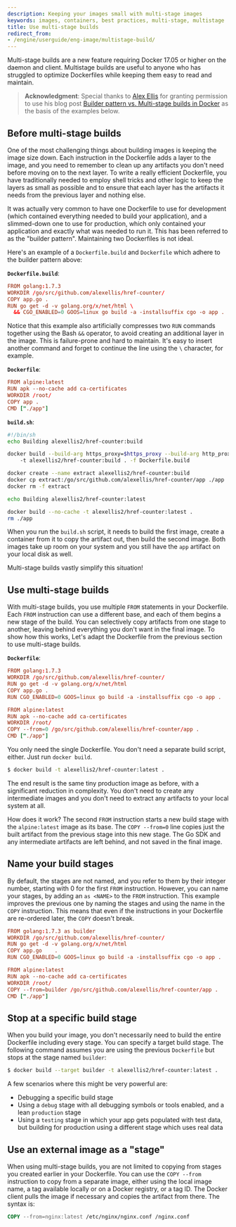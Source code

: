 ```yaml
---
description: Keeping your images small with multi-stage images
keywords: images, containers, best practices, multi-stage, multistage
title: Use multi-stage builds
redirect_from:
- /engine/userguide/eng-image/multistage-build/
---
```


Multi-stage builds are a new feature requiring Docker 17.05 or higher on the
daemon and client. Multistage builds are useful to anyone who has struggled to
optimize Dockerfiles while keeping them easy to read and maintain.

> **Acknowledgment**:
> Special thanks to [Alex Ellis](https://twitter.com/alexellisuk) for granting
> permission to use his blog post
> [Builder pattern vs. Multi-stage builds in Docker](http://blog.alexellis.io/mutli-stage-docker-builds/)
> as the basis of the examples below.

## Before multi-stage builds

One of the most challenging things about building images is keeping the image
size down. Each instruction in the Dockerfile adds a layer to the image, and you
need to remember to clean up any artifacts you don't need before moving on to
the next layer. To write a really efficient Dockerfile, you have traditionally
needed to employ shell tricks and other logic to keep the layers as small as
possible and to ensure that each layer has the artifacts it needs from the
previous layer and nothing else.

It was actually very common to have one Dockerfile to use for development (which
contained everything needed to build your application), and a slimmed-down one
to use for production, which only contained your application and exactly what
was needed to run it. This has been referred to as the "builder
pattern". Maintaining two Dockerfiles is not ideal.

Here's an example of a `Dockerfile.build` and `Dockerfile` which adhere to the
builder pattern above:

**`Dockerfile.build`**:

```conf
FROM golang:1.7.3
WORKDIR /go/src/github.com/alexellis/href-counter/
COPY app.go .
RUN go get -d -v golang.org/x/net/html \
  && CGO_ENABLED=0 GOOS=linux go build -a -installsuffix cgo -o app .
```

Notice that this example also artificially compresses two `RUN` commands together
using the Bash `&&` operator, to avoid creating an additional layer in the image.
This is failure-prone and hard to maintain. It's easy to insert another command
and forget to continue the line using the `\` character, for example.

**`Dockerfile`**:

```conf
FROM alpine:latest  
RUN apk --no-cache add ca-certificates
WORKDIR /root/
COPY app .
CMD ["./app"]  
```

**`build.sh`**:

```bash
#!/bin/sh
echo Building alexellis2/href-counter:build

docker build --build-arg https_proxy=$https_proxy --build-arg http_proxy=$http_proxy \  
    -t alexellis2/href-counter:build . -f Dockerfile.build

docker create --name extract alexellis2/href-counter:build  
docker cp extract:/go/src/github.com/alexellis/href-counter/app ./app  
docker rm -f extract

echo Building alexellis2/href-counter:latest

docker build --no-cache -t alexellis2/href-counter:latest .
rm ./app
```

When you run the `build.sh` script, it needs to build the first image, create
a container from it to copy the artifact out, then build the second
image. Both images take up room on your system and you still have the `app`
artifact on your local disk as well.

Multi-stage builds vastly simplify this situation!

## Use multi-stage builds

With multi-stage builds, you use multiple `FROM` statements in your Dockerfile.
Each `FROM` instruction can use a different base, and each of them begins a new
stage of the build. You can selectively copy artifacts from one stage to
another, leaving behind everything you don't want in the final image. To show
how this works, Let's adapt the Dockerfile from the previous section to use
multi-stage builds.

**`Dockerfile`**:

```conf
FROM golang:1.7.3
WORKDIR /go/src/github.com/alexellis/href-counter/
RUN go get -d -v golang.org/x/net/html  
COPY app.go .
RUN CGO_ENABLED=0 GOOS=linux go build -a -installsuffix cgo -o app .

FROM alpine:latest  
RUN apk --no-cache add ca-certificates
WORKDIR /root/
COPY --from=0 /go/src/github.com/alexellis/href-counter/app .
CMD ["./app"]  
```

You only need the single Dockerfile. You don't need a separate build script,
either. Just run `docker build`.

```bash
$ docker build -t alexellis2/href-counter:latest .
```

The end result is the same tiny production image as before, with a
significant reduction in complexity. You don't need to create any intermediate
images and you don't need to extract any artifacts to your local system at all.

How does it work? The second `FROM` instruction starts a new build stage with
the `alpine:latest` image as its base. The `COPY --from=0` line copies just the
built artifact from the previous stage into this new stage. The Go SDK and any
intermediate artifacts are left behind, and not saved in the final image.

## Name your build stages

By default, the stages are not named, and you refer to them by their integer
number, starting with 0 for the first `FROM` instruction. However, you can
name your stages, by adding an `as <NAME>` to the `FROM` instruction. This
example improves the previous one by naming the stages and using the name in
the `COPY` instruction. This means that even if the instructions in your
Dockerfile are re-ordered later, the `COPY` doesn't break.

```conf
FROM golang:1.7.3 as builder
WORKDIR /go/src/github.com/alexellis/href-counter/
RUN go get -d -v golang.org/x/net/html  
COPY app.go    .
RUN CGO_ENABLED=0 GOOS=linux go build -a -installsuffix cgo -o app .

FROM alpine:latest  
RUN apk --no-cache add ca-certificates
WORKDIR /root/
COPY --from=builder /go/src/github.com/alexellis/href-counter/app .
CMD ["./app"]  
```

## Stop at a specific build stage

When you build your image, you don't necessarily need to build the entire
Dockerfile including every stage. You can specify a target build stage. The
following command assumes you are using the previous `Dockerfile` but stops at
the stage named `builder`:

```bash
$ docker build --target builder -t alexellis2/href-counter:latest .
```

A few scenarios where this might be very powerful are:

- Debugging a specific build stage
- Using a `debug` stage with all debugging symbols or tools enabled, and a
  lean `production` stage
- Using a `testing` stage in which your app gets populated with test data, but
  building for production using a different stage which uses real data

## Use an external image as a "stage"

When using multi-stage builds, you are not limited to copying from stages you
created earlier in your Dockerfile. You can use the `COPY --from` instruction to
copy from a separate image, either using the local image name, a tag available
locally or on a Docker registry, or a tag ID. The Docker client pulls the image
if necessary and copies the artifact from there. The syntax is:

```Dockerfile
COPY --from=nginx:latest /etc/nginx/nginx.conf /nginx.conf
```

